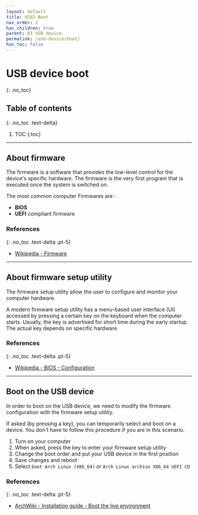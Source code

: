 ```yaml
---
layout: default
title: USB2 Boot
nav_order: 2
has_children: true
parent: 03 USB device
permalink: /usb-device/boot/
has_toc: false
---
```


# USB device boot
{: .no_toc}

## Table of contents
{: .no_toc .text-delta}

1. TOC
{:toc}

---

## About firmware

The firmware is a software that provides the low-level control for the device's specific hardware. The firmware is the very first program that is executed once the system is switched on.

The most common computer Firmwares are :
- **BIOS**
- **UEFI** compliant firmware

### References
{: .no_toc .text-delta .pt-5}

- [Wikipedia - Firmware](https://en.wikipedia.org/wiki/Firmware)

---

## About firmware setup utility

The firmware setup utility allow the user to configure and monitor your computer hardware.

A modern firmware setup utility has a menu-based user interface (UI) accessed by pressing a certain key on the keyboard when the computer starts. Usually, the key is advertised for short time during the early startup. The actual key depends on specific hardware.

### References
{: .no_toc .text-delta .pt-5}

- [Wikipedia - BIOS - Configuration](https://en.wikipedia.org/wiki/BIOS#Configuration)

---

## Boot on the USB device

In order to boot on the USB device, we need to modify the firmware configuration with the firmware setup utility.

If asked (by pressing a key), you can temporarily select and boot on a device. You don't have to follow this procedure if you are in this scenario.

1. Turn on your computer
1. When asked, press the key to enter your firmware setup utility
1. Change the boot order and put your USB device in the first position
1. Save changes and reboot
1. Select `boot Arch Linux (X86_64)` or `Arch Linux archiso X86_64 UEFI CD`

### References
{: .no_toc .text-delta .pt-5}

- [ArchWiki - Installation guide - Boot the live environment](https://wiki.archlinux.org/index.php/Installation_guide#Boot_the_live_environment)
